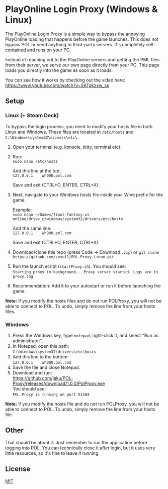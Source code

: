 # PlayOnline Login Proxy (Windows & Linux)

The PlayOnline Login Proxy is a simple way to bypass the annoying PlayOnline loading that happens before the game launches. This does not bypass POL or send anything to third-party servers. It's completely self-contained and runs on your PC.

Instead of reaching out to the PlayOnline servers and getting the PML files from their server, we serve our own page directly from your PC. This page loads you directly into the game as soon as it loads.

You can see how it works by checking out the video here:  
https://www.youtube.com/watch?v=SATgkzxw_ss

## Setup

### Linux (+ Steam Deck)

To bypass the login process, you need to modify your hosts file in both Linux and Windows. These files are located at `/etc/hosts` and `C:\Windows\system32\drivers\etc\`.

1. Open your terminal (e.g. konsole, kitty, terminal etc).

2. Run:  
   `sudo nano /etc/hosts`  

   Add this line at the top:  
   `127.0.0.1    wh000.pol.com`  

   Save and exit (CTRL+O, ENTER, CTRL+X).

3. Next, navigate to your Windows hosts file inside your Wine prefix for the game.  

   Example:  
   `sudo nano ~/Games/final-fantasy-xi-online/drive_c/windows/system32/drivers/etc/hosts`  

   Add the same line:  
   `127.0.0.1    wh000.pol.com`  

   Save and exit (CTRL+O, ENTER, CTRL+X).

4. Download/clone this repo (press Code -> Download `.zip`) or `git clone https://github.com/sevu11/POL-Proxy-Linux.git`

5. Run the launch script (`startProxy.sh`). You should see:  
    `Starting proxy in background...`
    `Proxy server started. Logs are in proxy.log`

6. Recommendation: Add it to your autostart or run it before launching the game.

**Note:** If you modify the hosts files and do not run POLProxy, you will not be able to connect to POL. To undo, simply remove the line from your hosts files.

### Windows

1. Press the Windows key, type `notepad`, right-click it, and select "Run as administrator".
2. In Notepad, open this path:  
   `C:\Windows\system32\drivers\etc\hosts`
3. Add this line to the bottom:  
   `127.0.0.1    wh000.pol.com`
4. Save the file and close Notepad.
5. Download and run:  
   https://github.com/jaku/POL-Proxy/releases/download/1.0.0/PolProxy.exe  
   You should see:  
   `POL Proxy is running on port 51304`

**Note:** If you modify the hosts file and do not run POLProxy, you will not be able to connect to POL. To undo, simply remove the line from your hosts file.

## Other

That should be about it. Just remember to run the application before logging into POL. You can technically close it after login, but it uses very little resources, so it's fine to leave it running.

## License

[MIT](https://choosealicense.com/licenses/mit/)
